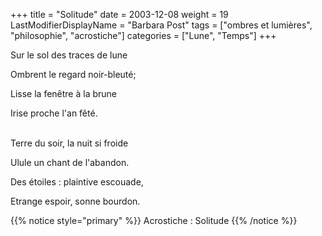 +++
title = "Solitude"
date = 2003-12-08
weight = 19
LastModifierDisplayName = "Barbara Post"
tags = ["ombres et lumières", "philosophie", "acrostiche"]
categories = ["Lune", "Temps"]
+++

Sur le sol des traces de lune

Ombrent le regard noir-bleuté;

Lisse la fenêtre à la brune

Irise proche l'an fêté.

 \
Terre du soir, la nuit si froide

Ulule un chant de l'abandon.

Des étoiles : plaintive escouade,

Etrange espoir, sonne bourdon.

{{% notice style="primary" %}}
Acrostiche : Solitude
{{% /notice %}}
